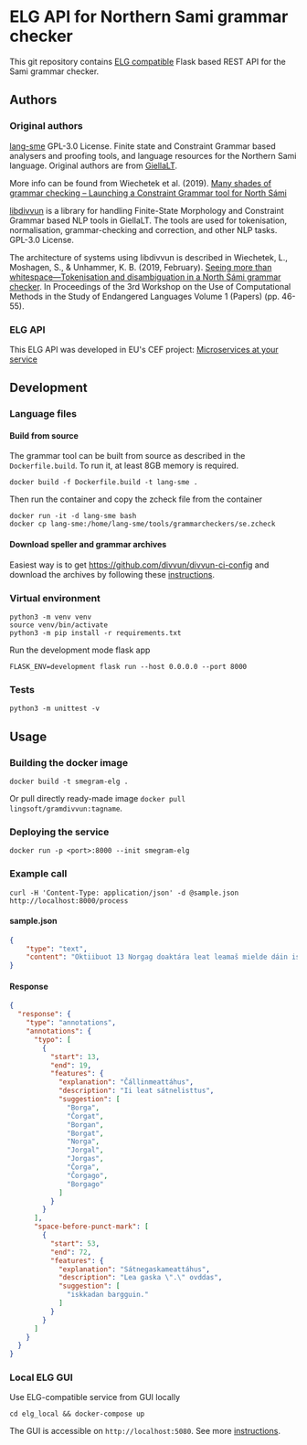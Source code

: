 # ELG API for Northern Sami grammar checker

This git repository contains
[ELG compatible](https://european-language-grid.readthedocs.io/en/stable/all/A3_API/LTInternalAPI.html)
Flask based REST API for the Sami grammar checker.

## Authors

### Original authors

[lang-sme](https://github.com/giellalt/lang-sme) GPL-3.0 License.
Finite state and Constraint Grammar based analysers and proofing tools,
and language resources for the Northern Sami language.
Original authors are from [GiellaLT](https://giellalt.uit.no).

More info can be found from Wiechetek et al. (2019).
[Many shades of grammar checking – Launching a Constraint Grammar tool for North Sámi](https://ep.liu.se/en/conference-article.aspx?series=ecp&issue=168&Article_No=8)

[libdivvun](https://github.com/divvun/libdivvun)
is a library for handling Finite-State Morphology and Constraint Grammar
based NLP tools in GiellaLT. The tools are used for tokenisation,
normalisation, grammar-checking and correction, and other NLP tasks.
GPL-3.0 License.

The architecture of systems using libdivvun is described in
Wiechetek, L., Moshagen, S., & Unhammer, K. B. (2019, February).
[Seeing more than whitespace—Tokenisation and disambiguation in a North Sámi grammar checker](https://aclanthology.org/W19-6007.pdf).
In Proceedings of the 3rd Workshop on the Use of Computational Methods in
the Study of Endangered Languages Volume 1 (Papers) (pp. 46-55).

### ELG API

This ELG API was developed in EU's CEF project:
[Microservices at your service](https://www.lingsoft.fi/en/microservices-at-your-service-bridging-gap-between-nlp-research-and-industry)

## Development

### Language files

#### Build from source

The grammar tool can be built from source as described in the `Dockerfile.build`.
To run it, at least 8GB memory is required.

```
docker build -f Dockerfile.build -t lang-sme .
```

Then run the container and copy the zcheck file from the container
```
docker run -it -d lang-sme bash
docker cp lang-sme:/home/lang-sme/tools/grammarcheckers/se.zcheck
```

#### Download speller and grammar archives

Easiest way is to get https://github.com/divvun/divvun-ci-config
and download the archives by following these
[instructions](https://github.com/divvun/divvun-api/tree/main/deployment).

### Virtual environment

```
python3 -m venv venv
source venv/bin/activate
python3 -m pip install -r requirements.txt
```

Run the development mode flask app
```
FLASK_ENV=development flask run --host 0.0.0.0 --port 8000
```

### Tests

```
python3 -m unittest -v
```

## Usage

### Building the docker image

```
docker build -t smegram-elg .
```

Or pull directly ready-made image `docker pull lingsoft/gramdivvun:tagname`.

### Deploying the service

```
docker run -p <port>:8000 --init smegram-elg
```

### Example call

```
curl -H 'Content-Type: application/json' -d @sample.json http://localhost:8000/process
```

#### sample.json

```json
{
    "type": "text",
    "content": "Oktiibuot 13 Norgag doaktára leat leamaš mielde dáin iskkadan bargguin ."
}
```

#### Response

```json
{
  "response": {
    "type": "annotations",
    "annotations": {
      "typo": [
        {
          "start": 13,
          "end": 19,
          "features": {
            "explanation": "Čállinmeattáhus",
            "description": "Ii leat sátnelisttus",
            "suggestion": [
              "Borga",
              "Čorgat",
              "Borgan",
              "Borgat",
              "Norga",
              "Jorgal",
              "Jorgas",
              "Čorga",
              "Čorgago",
              "Borgago"
            ]
          }
        }
      ],
      "space-before-punct-mark": [
        {
          "start": 53,
          "end": 72,
          "features": {
            "explanation": "Sátnegaskameattáhus",
            "description": "Lea gaska \".\" ovddas",
            "suggestion": [
              "iskkadan bargguin."
            ]
          }
        }
      ]
    }
  }
}
```

### Local ELG GUI

Use ELG-compatible service from GUI locally

```
cd elg_local && docker-compose up
```

The GUI is accessible on `http://localhost:5080`. See more
[instructions](https://european-language-grid.readthedocs.io/en/stable/all/A1_PythonSDK/DeployServicesLocally.html#deploy-elg-compatible-service-from-its-docker-image).
